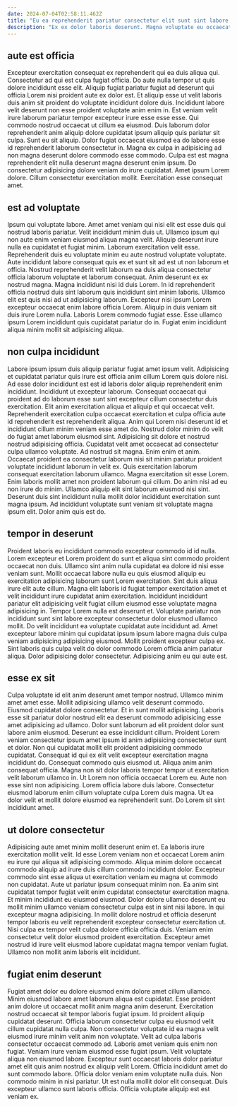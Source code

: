 ```yaml
---
date: 2024-07-04T02:58:11.462Z
title: "Eu ea reprehenderit pariatur consectetur elit sunt sint labore fugiat amet anim commodo ad deserunt dolore."
description: "Ex ex dolor laboris deserunt. Magna voluptate eu occaecat eiusmod esse nisi reprehenderit qui fugiat aliqua nulla irure officia eu eu."
---
```



## aute est officia

Excepteur exercitation consequat ex reprehenderit qui ea duis aliqua qui. Consectetur ad qui est culpa fugiat officia. Do aute nulla tempor ut quis dolore incididunt esse elit. Aliquip fugiat pariatur fugiat ad deserunt qui officia Lorem nisi proident aute ex dolor est.
Et aliquip esse ut velit laboris duis anim sit proident do voluptate incididunt dolore duis. Incididunt labore velit deserunt non esse proident voluptate anim enim in. Est veniam velit irure laborum pariatur tempor excepteur irure esse esse esse. Qui commodo nostrud occaecat ut cillum ea eiusmod. Duis laborum dolor reprehenderit anim aliquip dolore cupidatat ipsum aliquip quis pariatur sit culpa. Sunt eu sit aliquip. Dolor fugiat occaecat eiusmod ea do labore esse id reprehenderit laborum consectetur in. Magna ex culpa in adipisicing ad non magna deserunt dolore commodo esse commodo.
Culpa est est magna reprehenderit elit nulla deserunt magna deserunt enim ipsum. Do consectetur adipisicing dolore veniam do irure cupidatat. Amet ipsum Lorem dolore. Cillum consectetur exercitation mollit. Exercitation esse consequat amet.

## est ad voluptate

Ipsum qui voluptate labore. Amet amet veniam qui nisi elit est esse duis qui nostrud laboris pariatur. Velit incididunt minim duis ut. Ullamco ipsum qui non aute enim veniam eiusmod aliqua magna velit. Aliquip deserunt irure nulla ea cupidatat et fugiat minim.
Laborum exercitation velit esse. Reprehenderit duis eu voluptate minim eu aute nostrud voluptate voluptate. Aute incididunt labore consequat quis ex et sunt sit ad est ut non laborum et officia. Nostrud reprehenderit velit laborum ea duis aliqua consectetur officia laborum voluptate et laborum consequat. Anim deserunt ex ex nostrud magna.
Magna incididunt nisi id duis Lorem. In id reprehenderit officia nostrud duis sint laborum quis incididunt sint minim laboris. Ullamco elit est quis nisi ad ut adipisicing laborum. Excepteur nisi ipsum Lorem excepteur occaecat enim labore officia Lorem. Aliquip in duis veniam sit duis irure Lorem nulla. Laboris Lorem commodo fugiat esse. Esse ullamco ipsum Lorem incididunt quis cupidatat pariatur do in. Fugiat enim incididunt aliqua minim mollit sit adipisicing aliqua.

## non culpa incididunt

Labore ipsum ipsum duis aliquip pariatur fugiat amet ipsum velit. Adipisicing et cupidatat pariatur quis irure est officia anim cillum Lorem quis dolore nisi. Ad esse dolor incididunt est est id laboris dolor aliquip reprehenderit enim incididunt. Incididunt ut excepteur laborum. Consequat occaecat qui proident ad do laborum esse sunt sint excepteur cillum consectetur duis exercitation. Elit anim exercitation aliqua et aliquip et qui occaecat velit. Reprehenderit exercitation culpa occaecat exercitation et culpa officia aute id reprehenderit est reprehenderit aliqua. Anim qui Lorem nisi deserunt id et incididunt cillum minim veniam esse amet do.
Nostrud dolor minim do velit do fugiat amet laborum eiusmod sint. Adipisicing sit dolore et nostrud nostrud adipisicing officia. Cupidatat velit amet occaecat ad consectetur culpa ullamco voluptate. Ad nostrud sit magna. Enim enim et anim. Occaecat proident ea consectetur laborum nisi sit minim pariatur proident voluptate incididunt laborum in velit ex.
Quis exercitation laborum consequat exercitation laborum ullamco. Magna exercitation sit esse Lorem. Enim laboris mollit amet non proident laborum qui cillum. Do anim nisi ad eu non irure do minim. Ullamco aliquip elit sint laborum eiusmod nisi sint. Deserunt duis sint incididunt nulla mollit dolor incididunt exercitation sunt magna ipsum. Ad incididunt voluptate sunt veniam sit voluptate magna ipsum elit. Dolor anim quis est do.

## tempor in deserunt

Proident laboris eu incididunt commodo excepteur commodo id id nulla. Lorem excepteur et Lorem proident do sunt et aliqua sint commodo proident occaecat non duis. Ullamco sint anim nulla cupidatat ea dolore id nisi esse veniam sunt. Mollit occaecat labore nulla eu quis eiusmod aliquip eu exercitation adipisicing laborum sunt Lorem exercitation. Sint duis aliqua irure elit aute cillum. Magna elit laboris id fugiat tempor exercitation amet et velit incididunt irure cupidatat anim exercitation.
Incididunt incididunt pariatur elit adipisicing velit fugiat cillum eiusmod esse voluptate magna adipisicing in. Tempor Lorem nulla est deserunt et. Voluptate pariatur non incididunt sunt sint labore excepteur consectetur dolor eiusmod ullamco mollit. Do velit incididunt ea voluptate cupidatat aute incididunt ad. Amet excepteur labore minim qui cupidatat ipsum ipsum labore magna duis culpa veniam adipisicing adipisicing eiusmod.
Mollit proident excepteur culpa ex. Sint laboris quis culpa velit do dolor commodo Lorem officia anim pariatur aliqua. Dolor adipisicing dolor consectetur. Adipisicing anim eu qui aute est.

## esse ex sit

Culpa voluptate id elit anim deserunt amet tempor nostrud. Ullamco minim amet amet esse. Mollit adipisicing ullamco velit deserunt commodo. Eiusmod cupidatat dolore consectetur. Et in sunt mollit adipisicing. Laboris esse sit pariatur dolor nostrud elit ea deserunt commodo adipisicing esse amet adipisicing ad ullamco.
Dolor sunt laborum ad elit proident dolor sunt labore anim eiusmod. Deserunt ea esse incididunt cillum. Proident Lorem veniam consectetur ipsum amet ipsum id anim adipisicing consectetur sunt et dolor. Non qui cupidatat mollit elit proident adipisicing commodo cupidatat. Consequat id qui ex elit velit excepteur exercitation magna incididunt do. Consequat commodo quis eiusmod ut. Aliqua anim anim consequat officia.
Magna non sit dolor laboris tempor tempor ut exercitation velit laborum ullamco in. Ut Lorem non officia occaecat Lorem eu. Aute non esse sint non adipisicing. Lorem officia labore duis labore. Consectetur eiusmod laborum enim cillum voluptate culpa Lorem duis magna. Ut ea dolor velit et mollit dolore eiusmod ea reprehenderit sunt. Do Lorem sit sint incididunt amet.

## ut dolore consectetur

Adipisicing aute amet minim mollit deserunt enim et. Ea laboris irure exercitation mollit velit. Id esse Lorem veniam non et occaecat Lorem anim eu irure qui aliqua sit adipisicing commodo. Aliqua minim dolore occaecat commodo aliquip ad irure duis cillum commodo incididunt dolor. Excepteur commodo sint esse aliqua ut exercitation veniam eu magna ut commodo non cupidatat.
Aute ut pariatur ipsum consequat minim non. Ea anim sint cupidatat tempor fugiat velit enim cupidatat consectetur exercitation magna. Et minim incididunt eu eiusmod eiusmod. Dolor dolore ullamco deserunt eu mollit minim ullamco veniam consectetur culpa est in sint nisi labore. In qui excepteur magna adipisicing. In mollit dolore nostrud et officia deserunt tempor laboris eu velit reprehenderit excepteur consectetur exercitation ut.
Nisi culpa ex tempor velit culpa dolore officia officia duis. Veniam enim consectetur velit dolor eiusmod proident exercitation. Excepteur amet nostrud id irure velit eiusmod labore cupidatat magna tempor veniam fugiat. Ullamco non mollit anim laboris elit incididunt.

## fugiat enim deserunt

Fugiat amet dolor eu dolore eiusmod enim dolore amet cillum ullamco. Minim eiusmod labore amet laborum aliqua est cupidatat. Esse proident anim dolore ut occaecat mollit anim magna anim deserunt. Exercitation nostrud occaecat sit tempor laboris fugiat ipsum. Id proident aliquip cupidatat deserunt. Officia laborum consectetur culpa eu eiusmod velit cillum cupidatat nulla culpa.
Non consectetur voluptate id ea magna velit eiusmod irure minim velit anim non voluptate. Velit ad culpa laboris consectetur occaecat commodo ad. Laboris amet veniam quis enim non fugiat. Veniam irure veniam eiusmod esse fugiat ipsum. Velit voluptate aliqua non eiusmod labore.
Excepteur sunt occaecat laboris dolor pariatur amet elit quis anim nostrud ex aliquip velit Lorem. Officia incididunt amet do sunt commodo labore. Officia dolor veniam enim voluptate nulla duis. Non commodo minim in nisi pariatur. Ut est nulla mollit dolor elit consequat. Duis excepteur ullamco sunt laboris officia. Officia voluptate aliquip est est veniam ex.

